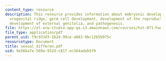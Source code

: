 ```yaml
---
content_type: resource
description: This resource provides information about embryonic development of the
  urogenital ridge, germ cell development, development of the reproductive tracks,
  development of external genitalia, and pathogenesis.
file: https://ol-ocw-studio-app-qa.s3.amazonaws.com/courses/hst-071-human-reproductive-biology-fall-2005/9e566a7e569e932dc81fec564adeb5f9_sexual_differen.pdf
file_type: application/pdf
parent_uid: f9c933d3-1b2d-99ce-a083-0bc12b5b975c
resourcetype: Document
title: sexual_differen.pdf
uid: 9e566a7e-569e-932d-c81f-ec564adeb5f9
---
```

